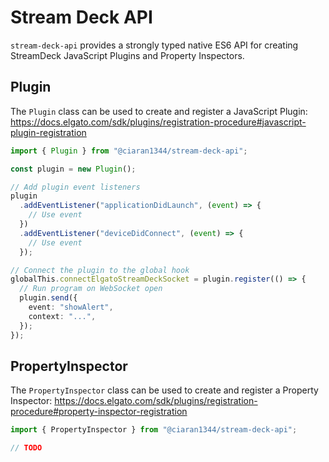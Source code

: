 # Stream Deck API

`stream-deck-api` provides a strongly typed native ES6 API for creating StreamDeck JavaScript Plugins and Property Inspectors.

## Plugin

The `Plugin` class can be used to create and register a JavaScript Plugin:
https://docs.elgato.com/sdk/plugins/registration-procedure#javascript-plugin-registration

```ts
import { Plugin } from "@ciaran1344/stream-deck-api";

const plugin = new Plugin();

// Add plugin event listeners
plugin
  .addEventListener("applicationDidLaunch", (event) => {
    // Use event
  })
  .addEventListener("deviceDidConnect", (event) => {
    // Use event
  });

// Connect the plugin to the global hook
globalThis.connectElgatoStreamDeckSocket = plugin.register(() => {
  // Run program on WebSocket open
  plugin.send({
    event: "showAlert",
    context: "...",
  });
});
```

## PropertyInspector

The `PropertyInspector` class can be used to create and register a Property Inspector:
https://docs.elgato.com/sdk/plugins/registration-procedure#property-inspector-registration

```ts
import { PropertyInspector } from "@ciaran1344/stream-deck-api";

// TODO
```
